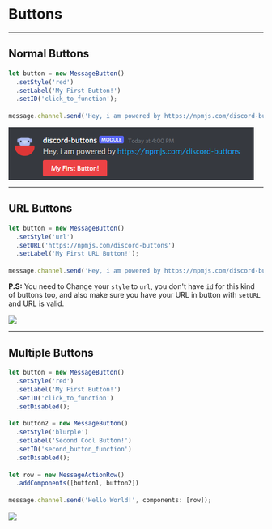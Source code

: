 
# Buttons

<hr>

## Normal Buttons
```js
let button = new MessageButton()
  .setStyle('red')
  .setLabel('My First Button!') 
  .setID('click_to_function');

message.channel.send('Hey, i am powered by https://npmjs.com/discord-buttons', button);
```
<img align="center" src="/DiscordDevelopment_ZdkBUja822.png"></img>

<hr>

## URL Buttons
```js
let button = new MessageButton()
  .setStyle('url')
  .setURL('https://npmjs.com/discord-buttons') 
  .setLabel('My First URL Button!'); 

message.channel.send('Hey, i am powered by https://npmjs.com/discord-buttons', button);
```
<b>P.S:</b> You need to Change your `style` to `url`, you don't have `id` for this kind of buttons too, and also make sure you have your URL in button with `setURL` and URL is valid.

<img align="center" src="https://i.imgur.com/wferaQc.png"></img>

<hr>

## Multiple Buttons
```js
let button = new MessageButton()
  .setStyle('red')
  .setLabel('My First Button!') 
  .setID('click_to_function') 
  .setDisabled();

let button2 = new MessageButton()
  .setStyle('blurple')
  .setLabel('Second Cool Button!') 
  .setID('second_button_function') 
  .setDisabled();

let row = new MessageActionRow()
  .addComponents([button1, button2])

message.channel.send('Hello World!', components: [row]);
```

<img align="center" src="https://i.imgur.com/VyhpPvA.png"></img>
